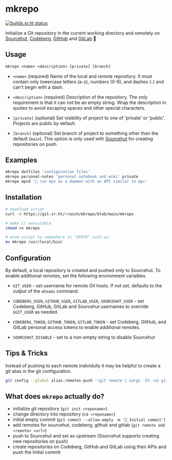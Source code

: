 # mkrepo

[![builds.sr.ht status](https://builds.sr.ht/~rasch/mkrepo.svg)](https://builds.sr.ht/~rasch/mkrepo?)

Initialize a Git repository in the current working directory and
remotely on [Sourcehut], [Codeberg], [GitHub] and [GitLab] 🌱

## Usage

```txt
mkrepo <name> <description> [private] [branch]
```

- `<name>` (required) Name of the local and remote repository. It must
  contain only lowercase letters (a-z), numbers (0-9), and dashes (-)
  and can't begin with a dash.

- `<description>` (required) Description of the repository. The only
  requirement is that it can not be an empty string. Wrap the
  description in quotes to avoid escaping spaces and other special
  characters.

- `[private]` (optional) Set visibility of project to one of 'private'
  or 'public'. Projects are public by default.

- `[branch]` (optional) Set branch of project to something other than
  the default (`main`). This option is only used with [Sourcehut] for
  creating repositories on push.

## Examples

```sh
mkrepo dotfiles 'configuration files'
mkrepo personal-notes 'personal notebook and wiki' private
mkrepo mpvd '🎹 run mpv as a daemon with an API similar to mpc'
```

## Installation

```sh
# download script
curl -O https://git.sr.ht/~rasch/mkrepo/blob/main/mkrepo

# make it executable
chmod +x mkrepo

# move script to somewhere in "$PATH" such as:
mv mkrepo /usr/local/bin/
```

## Configuration

By default, a local repository is created and pushed only to Sourcehut.
To enable additional remotes, set the following environment variables.

- `GIT_USER` - set username for remote Git hosts. If not set, defaults to
  the output of the `whoami` command.

- `CODEBERG_USER`, `GITHUB_USER`, `GITLAB_USER`, `SOURCEHUT_USER` - set
  Codeberg, GitHub, GitLab and Sourcehut usernames to override
  `$GIT_USER` as needed.

- `CODEBERG_TOKEN`, `GITHUB_TOKEN`, `GITLAB_TOKEN` - set Codeberg,
  GitHub, and GitLab personal access tokens to enable additional
  remotes.

- `SOURCEHUT_DISABLE` - set to a non-empty string to disable Sourcehut

## Tips & Tricks

Instead of pushing to each remote individully it may be helpful to
create a git alias in the git configuration.

```sh
git config --global alias.remotes-push '!git remote | xargs -I% -n1 git push %'
```

## What does `mkrepo` actually do?

- initialize git repository (`git init <reponame>`)
- change directory into repository (`cd <reponame>`)
- initial empty commit (`git commit --allow-empty -m '🎉 Initial commit'`)
- add remotes for sourcehut, codeberg, github and gitlab (`git remote
  add <remote> <url>`)
- push to Sourcehut and set as upstream (Sourcehut supports creating new
  repositories on push)
- create repositories on Codeberg, GitHub and GitLab using their APIs
  and push the Initial commit

[sourcehut]: https://sr.ht
[codeberg]: https://codeberg.org
[github]: https://github.com
[gitlab]: https://gitlab.com
